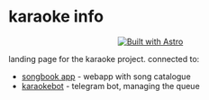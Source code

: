 # karaoke info

<div align="center">

[![Built with Astro](https://astro.badg.es/v2/built-with-astro/small.svg)](https://astro.build)

</div>

landing page for the karaoke project. connected to:

- [songbook app](https://github.com/sukalov/karaoke) - webapp with song catalogue
- [karaokebot](https://github.com/sukalov/karaokebot) - telegram bot, managing the queue
